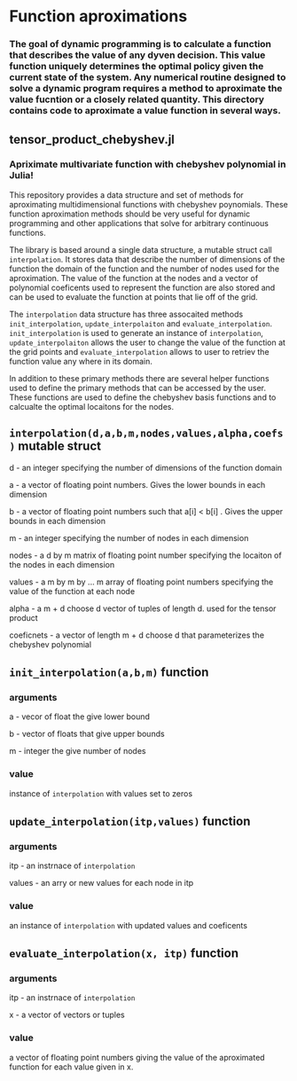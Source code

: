 # Function aproximations
### The goal of dynamic programming is to calculate a function that describes the value of any dyven decision. This value function uniquely determines the optimal policy given the current state of the system. Any numerical routine designed to solve a dynamic program requires a method to aproximate the value fucntion or a closely related quantity. This directory contains code to aproximate a value function in several ways. 

## tensor_product_chebyshev.jl
### Apriximate multivariate function with chebyshev polynomial in Julia!
This repository provides a data structure and set of methods for aproximating multidimensional functions with chebyshev poynomials. These function aproximation methods should be very useful for dynamic programming and other applications that solve for arbitrary continuous functions. 

The library is based around a single data structure, a mutable struct call `interpolation`. It stores data that describe the number of dimensions of the function the domain of the function and the number of nodes used for the aproximation. The value of the function at the nodes and a vector of polynomial coeficents used to represent the function are also stored and can be used to evaluate the function at points that lie off of the grid. 

The `interpolation` data structure has three assocaited methods `init_interpolation`, `update_interpolaiton` and `evaluate_interpolation`.  `init_interpolation` is used to generate an instance of `interpolation`,  `update_interpolaiton` allows the user to change the value of the function at the grid points and `evaluate_interpolation` allows to user to retriev the function value any where in its domain. 

In addition to these primary methods there are several helper functions used to define the primary methods that can be accessed by the user. These functions are used to define the chebyshev basis functions and to calcualte the optimal locaitons for the nodes. 

## `interpolation(d,a,b,m,nodes,values,alpha,coefs)` mutable struct

d - an integer specifying the number of dimensions of the function domain

a - a vector of floating point numbers. Gives the lower bounds in each dimension 

b - a vector of floating point numbers such that a[i] < b[i] . Gives the upper bounds in each dimension 

m - an integer specifying the number of nodes in each dimension

nodes - a d by m matrix of floating point number specifying the locaiton of the nodes in each dimension

values - a m by m by ... m array of floating point numbers specifying the value of the function at each node

alpha - a m + d choose d vector of tuples of length d. used for the tensor product

coeficnets - a vector of length m + d choose d that parameterizes the chebyshev polynomial 


## `init_interpolation(a,b,m)` function

### arguments

a - vecor of float the give lower bound

b - vector of floats that give upper bounds

m - integer the give number of nodes 

### value

instance of `interpolation` with values set to zeros

## `update_interpolation(itp,values)` function

### arguments

itp - an instrnace of `interpolation`

values - an arry or new values for each node in itp

### value

an instance of `interpolation` with updated values and coeficents


## `evaluate_interpolation(x, itp)` function

### arguments

itp - an instrnace of `interpolation`

x - a vector of vectors or tuples 

### value

a vector of floating point numbers giving the value of the aproximated function for each value given in x.



